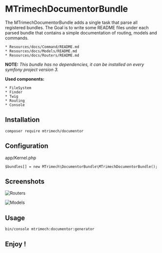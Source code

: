 # MTrimechDocumentorBundle

The MTrimechDocumentorBundle adds a single task that parse all registered bundles.
The Goal is to write some README files under each parsed bundle that contains a simple documentation of routing, models and 
commands.

    * Resources/docs/Command/README.md
    * Resources/docs/Models/README.md
    * Resources/docs/Routers/README.md
    
**NOTE:** _This bundle has no dependencies, it can be installed on every symfony project version 3._

**Used components:**

    * FileSystem
    * Finder
    * Twig
    * Routing
    * Console
   
## Installation

    composer require mtrimech/documentor
    
## Configuration
app/Kernel.php

    $bundles[] = new MTrimech\DocumentorBundle\MTrimechDocumentorBundle();
    
## Screenshots

![Routers](https://github.com/mtrimech/documentor-bundle/tree/master/Resources/public/routers.png)


![Models](https://github.com/mtrimech/documentor-bundle/tree/master/Resources/public/models.png)

## Usage

    bin/console mtrimech:documentor:generator
    
## Enjoy !